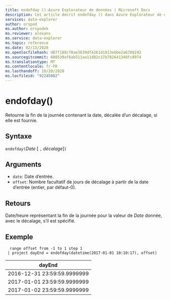 ```yaml
---
title: endofday ()-Azure Explorateur de données | Microsoft Docs
description: Cet article décrit endofday () dans Azure Explorateur de données.
services: data-explorer
author: orspod
ms.author: orspodek
ms.reviewer: alexans
ms.service: data-explorer
ms.topic: reference
ms.date: 02/13/2020
ms.openlocfilehash: d87f188cf0ae3639df4261d1813ebbe2a6788192
ms.sourcegitcommit: 608539af6ab511aa11d82c17b782641340fc8974
ms.translationtype: MT
ms.contentlocale: fr-FR
ms.lasthandoff: 10/20/2020
ms.locfileid: "92245082"
---
```

# <a name="endofday"></a>endofday()

Retourne la fin de la journée contenant la date, décalée d’un décalage, si elle est fournie.

## <a name="syntax"></a>Syntaxe

`endofday(`*Date* [ `,` *décalage*]`)`

## <a name="arguments"></a>Arguments

* `date`: Date d’entrée.
* `offset`: Nombre facultatif de jours de décalage à partir de la date d’entrée (entier, par défaut-0).

## <a name="returns"></a>Retours

Date/heure représentant la fin de la journée pour la valeur de *Date* donnée, avec le décalage, s’il est spécifié.

## <a name="example"></a>Exemple

```kusto
  range offset from -1 to 1 step 1
 | project dayEnd = endofday(datetime(2017-01-01 10:10:17), offset) 
```

|dayEnd|
|---|
|2016-12-31 23:59:59.9999999|
|2017-01-01 23:59:59.9999999|
|2017-01-02 23:59:59.9999999|